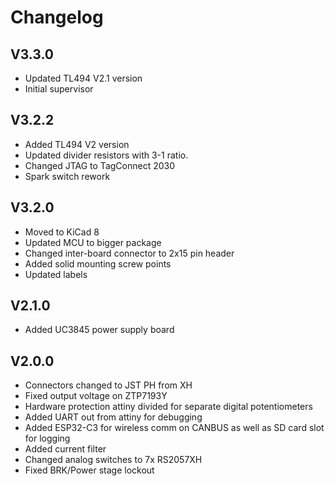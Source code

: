 # Changelog

## V3.3.0
- Updated TL494 V2.1 version
- Initial supervisor

## V3.2.2
- Added TL494 V2 version
- Updated divider resistors with 3-1 ratio.
- Changed JTAG to TagConnect 2030
- Spark switch rework

## V3.2.0
- Moved to KiCad 8
- Updated MCU to bigger package
- Changed inter-board connector to 2x15 pin header
- Added solid mounting screw points
- Updated labels

## V2.1.0
- Added UC3845 power supply board

## V2.0.0
- Connectors changed to JST PH from XH
- Fixed output voltage on ZTP7193Y
- Hardware protection attiny divided for separate digital potentiometers
- Added UART out from attiny for debugging
- Added ESP32-C3 for wireless comm on CANBUS as well as SD card slot for logging
- Added current filter
- Changed analog switches to 7x RS2057XH
- Fixed BRK/Power stage lockout